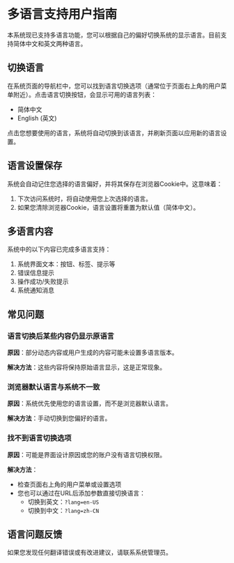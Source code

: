 # 多语言支持用户指南

本系统现已支持多语言功能，您可以根据自己的偏好切换系统的显示语言。目前支持简体中文和英文两种语言。

## 切换语言

在系统页面的导航栏中，您可以找到语言切换选项（通常位于页面右上角的用户菜单附近）。点击语言切换按钮，会显示可用的语言列表：

- 简体中文
- English (英文)

点击您想要使用的语言，系统将自动切换到该语言，并刷新页面以应用新的语言设置。

## 语言设置保存

系统会自动记住您选择的语言偏好，并将其保存在浏览器Cookie中。这意味着：

1. 下次访问系统时，将自动使用您上次选择的语言。
2. 如果您清除浏览器Cookie，语言设置将重置为默认值（简体中文）。

## 多语言内容

系统中的以下内容已完成多语言支持：

1. 系统界面文本：按钮、标签、提示等
2. 错误信息提示
3. 操作成功/失败提示
4. 系统通知消息

## 常见问题

### 语言切换后某些内容仍显示原语言

**原因**：部分动态内容或用户生成的内容可能未设置多语言版本。

**解决方法**：这些内容将保持原始语言显示，这是正常现象。

### 浏览器默认语言与系统不一致

**原因**：系统优先使用您的语言设置，而不是浏览器默认语言。

**解决方法**：手动切换到您偏好的语言。

### 找不到语言切换选项

**原因**：可能是界面设计原因或您的账户没有语言切换权限。

**解决方法**：
- 检查页面右上角的用户菜单或设置选项
- 您也可以通过在URL后添加参数直接切换语言：
  - 切换到英文：`?lang=en-US`
  - 切换到中文：`?lang=zh-CN`

## 语言问题反馈

如果您发现任何翻译错误或有改进建议，请联系系统管理员。 